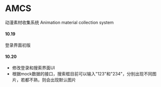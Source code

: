 # AMCS
动漫素材收集系统 Animation material collection system

#### 10.19 
登录界面初版

#### 10.20 
* 修改登录和搜索界面UI
* 根据mock数据的接口，搜索框目前可以输入"123"和"234"，分别出现不同图片，若都不熟，则会出现默认图片

